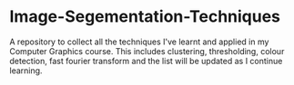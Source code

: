 # Image-Segementation-Techniques
A repository to collect all the techniques I've learnt and applied in my Computer Graphics course. This includes clustering, thresholding, colour detection, fast fourier transform and the list will be updated as I continue learning. 
